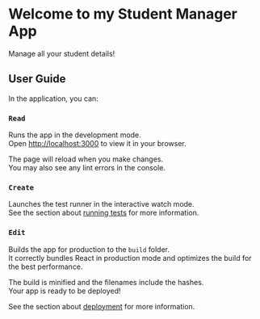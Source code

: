 # Welcome to my Student Manager App

Manage all your student details!

## User Guide

In the application, you can:

### `Read`

Runs the app in the development mode.\
Open [http://localhost:3000](http://localhost:3000) to view it in your browser.

The page will reload when you make changes.\
You may also see any lint errors in the console.

### `Create`

Launches the test runner in the interactive watch mode.\
See the section about [running tests](https://facebook.github.io/create-react-app/docs/running-tests) for more information.

### `Edit`

Builds the app for production to the `build` folder.\
It correctly bundles React in production mode and optimizes the build for the best performance.

The build is minified and the filenames include the hashes.\
Your app is ready to be deployed!

See the section about [deployment](https://facebook.github.io/create-react-app/docs/deployment) for more information.

